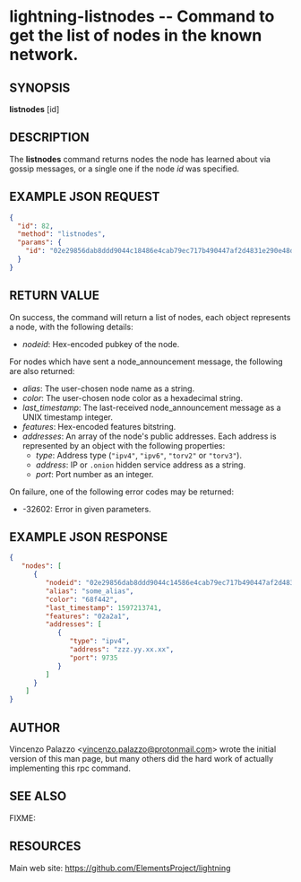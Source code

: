 lightning-listnodes -- Command to get the list of nodes in the known network.
============================================================

SYNOPSIS
--------

**listnodes** \[id\]

DESCRIPTION
-----------

The **listnodes** command returns nodes the node has learned about via gossip messages, or a single one if the node *id* was specified.

EXAMPLE JSON REQUEST
------------
```json
{
  "id": 82,
  "method": "listnodes",
  "params": {
    "id": "02e29856dab8ddd9044c18486e4cab79ec717b490447af2d4831e290e48d57638a"
  }
}
```

RETURN VALUE
------------

On success, the command will return a list of nodes, each object represents a node, with the following details:

- *nodeid*: Hex-encoded pubkey of the node.

For nodes which have sent a node_announcement message, the following
are also returned:

- *alias*: The user-chosen node name as a string.
- *color*: The user-chosen node color as a hexadecimal string.
- *last_timestamp*: The last-received node_announcement message as a UNIX timestamp integer.
- *features*: Hex-encoded features bitstring.
- *addresses*: An array of the node's public addresses. Each address is represented by an object with the following properties:
  - *type*: Address type (`"ipv4"`, `"ipv6"`, `"torv2"` or `"torv3"`).
  - *address*: IP or `.onion` hidden service address as a string.
  - *port*: Port number as an integer.

On failure, one of the following error codes may be returned:

- -32602: Error in given parameters.

EXAMPLE JSON RESPONSE
-----
```json
{
   "nodes": [
      {
         "nodeid": "02e29856dab8ddd9044c14586e4cab79ec717b490447af2d4831e290e48d58638a",
         "alias": "some_alias",
         "color": "68f442",
         "last_timestamp": 1597213741,
         "features": "02a2a1",
         "addresses": [
            {
               "type": "ipv4",
               "address": "zzz.yy.xx.xx",
               "port": 9735
            }
         ]
      }
    ]
}
```


AUTHOR
------

Vincenzo Palazzo <<vincenzo.palazzo@protonmail.com>> wrote the initial version of this man page, but many others did the hard work of actually implementing this rpc command.

SEE ALSO
--------

FIXME:

RESOURCES
---------

Main web site: <https://github.com/ElementsProject/lightning>

